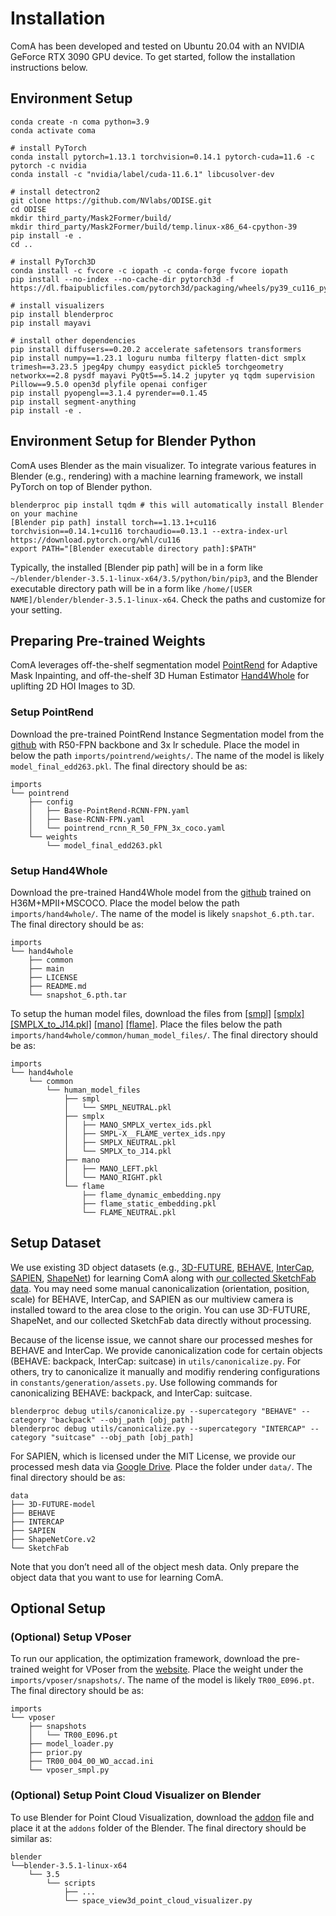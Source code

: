 # Installation
ComA has been developed and tested on Ubuntu 20.04 with an NVIDIA GeForce RTX 3090 GPU device. To get started, follow the installation instructions below.

## Environment Setup

```shell
conda create -n coma python=3.9
conda activate coma

# install PyTorch
conda install pytorch=1.13.1 torchvision=0.14.1 pytorch-cuda=11.6 -c pytorch -c nvidia
conda install -c "nvidia/label/cuda-11.6.1" libcusolver-dev

# install detectron2
git clone https://github.com/NVlabs/ODISE.git
cd ODISE
mkdir third_party/Mask2Former/build/
mkdir third_party/Mask2Former/build/temp.linux-x86_64-cpython-39
pip install -e .
cd ..

# install PyTorch3D
conda install -c fvcore -c iopath -c conda-forge fvcore iopath
pip install --no-index --no-cache-dir pytorch3d -f https://dl.fbaipublicfiles.com/pytorch3d/packaging/wheels/py39_cu116_pyt1131/download.html

# install visualizers
pip install blenderproc
pip install mayavi

# install other dependencies
pip install diffusers==0.20.2 accelerate safetensors transformers
pip install numpy==1.23.1 loguru numba filterpy flatten-dict smplx trimesh==3.23.5 jpeg4py chumpy easydict pickle5 torchgeometry networkx==2.8 pysdf mayavi PyQt5==5.14.2 jupyter yq tqdm supervision Pillow==9.5.0 open3d plyfile openai configer
pip install pyopengl==3.1.4 pyrender==0.1.45
pip install segment-anything
pip install -e .
```


## Environment Setup for Blender Python

ComA uses Blender as the main visualizer. To integrate various features in Blender (e.g., rendering) with a machine learning framework, we install PyTorch on top of Blender python.

```shell
blenderproc pip install tqdm # this will automatically install Blender on your machine
[Blender pip path] install torch==1.13.1+cu116 torchvision==0.14.1+cu116 torchaudio==0.13.1 --extra-index-url https://download.pytorch.org/whl/cu116
export PATH="[Blender executable directory path]:$PATH"
```

Typically, the installed [Blender pip path] will be in a form like `~/blender/blender-3.5.1-linux-x64/3.5/python/bin/pip3`, and the Blender executable directory path will be in a form like `/home/[USER NAME]/blender/blender-3.5.1-linux-x64`. Check the paths and customize for your setting.


## Preparing Pre-trained Weights

ComA leverages off-the-shelf segmentation model [PointRend](https://github.com/facebookresearch/detectron2/tree/main/projects/PointRend) for Adaptive Mask Inpainting, and off-the-shelf 3D Human Estimator [Hand4Whole](https://github.com/mks0601/Hand4Whole_RELEASE) for uplifting 2D HOI Images to 3D.

### Setup PointRend

Download the pre-trained PointRend Instance Segmentation model from the [github](https://github.com/facebookresearch/detectron2/tree/main/projects/PointRend) with R50-FPN backbone and 3x lr schedule. Place the model in below the path `imports/pointrend/weights/`. The name of the model is likely `model_final_edd263.pkl`. The final directory should be as:

```
imports
└── pointrend
    ├── config 
    │   ├── Base-PointRend-RCNN-FPN.yaml
    │   ├── Base-RCNN-FPN.yaml
    │   └── pointrend_rcnn_R_50_FPN_3x_coco.yaml
    └── weights
        └── model_final_edd263.pkl
```

### Setup Hand4Whole

Download the pre-trained Hand4Whole model from the [github](https://github.com/mks0601/Hand4Whole_RELEASE?tab=readme-ov-file#models) trained on H36M+MPII+MSCOCO. Place the model below the path `imports/hand4whole/`. The name of the model is likely `snapshot_6.pth.tar`. The final directory should be as:

```
imports
└── hand4whole
    ├── common 
    ├── main 
    ├── LICENSE 
    ├── README.md 
    └── snapshot_6.pth.tar
```

To setup the human model files, download the files from [[smpl]](https://smpl.is.tue.mpg.de/) [[smplx]](https://smpl-x.is.tue.mpg.de/) [[SMPLX_to_J14.pkl]](https://github.com/vchoutas/expose#preparing-the-data) [[mano]](https://mano.is.tue.mpg.de/) [[flame]](https://flame.is.tue.mpg.de/). Place the files below the path `imports/hand4whole/common/human_model_files/`. The final directory should be as:

```
imports
└── hand4whole
    └── common 
        └── human_model_files
            ├── smpl 
            │   └── SMPL_NEUTRAL.pkl
            ├── smplx
            │   ├── MANO_SMPLX_vertex_ids.pkl
            │   ├── SMPL-X__FLAME_vertex_ids.npy
            │   ├── SMPLX_NEUTRAL.pkl
            │   └── SMPLX_to_J14.pkl
            ├── mano
            │   ├── MANO_LEFT.pkl
            │   └── MANO_RIGHT.pkl
            └── flame
                ├── flame_dynamic_embedding.npy
                ├── flame_static_embedding.pkl
                └── FLAME_NEUTRAL.pkl
```

## Setup Dataset

We use existing 3D object datasets (e.g., [3D-FUTURE](https://tianchi.aliyun.com/specials/promotion/alibaba-3d-future), [BEHAVE](https://virtualhumans.mpi-inf.mpg.de/behave/), [InterCap](https://intercap.is.tue.mpg.de/index.html), [SAPIEN](https://sapien.ucsd.edu/), [ShapeNet](https://shapenet.org/)) for learning ComA along with [our collected SketchFab data](https://github.com/snuvclab/coma?tab=readme-ov-file#download-the-dataset). You may need some manual canonicalization (orientation, position, scale) for BEHAVE, InterCap, and SAPIEN as our multiview camera is installed toward to the area close to the origin. You can use 3D-FUTURE, ShapeNet, and our collected SketchFab data directly without processing. 

Because of the license issue, we cannot share our processed meshes for BEHAVE and InterCap. We provide canonicalization code for certain objects (BEHAVE: backpack, InterCap: suitcase) in `utils/canonicalize.py`. For others, try to canonicalize it manually and  modifiy rendering configurations in `constants/generation/assets.py`. Use following commands for canonicalizing BEHAVE: backpack, and InterCap: suitcase.

```shell
blenderproc debug utils/canonicalize.py --supercategory "BEHAVE" --category "backpack" --obj_path [obj_path]
blenderproc debug utils/canonicalize.py --supercategory "INTERCAP" --category "suitcase" --obj_path [obj_path]
```

For SAPIEN, which is licensed under the MIT License, we provide our processed mesh data via [Google Drive](https://drive.google.com/file/d/1GBLPm_XRTkooaof3GHN1oSt2zosYbHWr/view?usp=sharing). Place the folder under `data/`. The final directory should be as:

```
data
├── 3D-FUTURE-model
├── BEHAVE
├── INTERCAP
├── SAPIEN
├── ShapeNetCore.v2
└── SketchFab
```

Note that you don’t need all of the object mesh data. Only prepare the object data that you want to use for learning ComA.

## Optional Setup

### (Optional) Setup VPoser

To run our application, the optimization framework, download the pre-trained weight for VPoser from the [website](https://smpl-x.is.tue.mpg.de/). Place the weight under the `imports/vposer/snapshots/`. The name of the model is likely `TR00_E096.pt`. The final directory should be as:

```
imports
└── vposer
    ├── snapshots 
    │   └── TR00_E096.pt
    ├── model_loader.py 
    ├── prior.py
    ├── TR00_004_00_WO_accad.ini
    └── vposer_smpl.py
```

### (Optional) Setup Point Cloud Visualizer on Blender

To use Blender for Point Cloud Visualization, download the [addon](https://github.com/uhlik/bpy/blob/master/space_view3d_point_cloud_visualizer.py) file and place it at the `addons` folder of the Blender. The final directory should be similar as: 

```
blender
└──blender-3.5.1-linux-x64
    └── 3.5
        └── scripts
            ├── ...
            └── space_view3d_point_cloud_visualizer.py
```